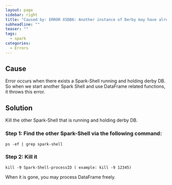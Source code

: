 ```yaml
---
layout: page
sidebar: right
title: "Caused by: ERROR XSDB6: Another instance of Derby may have already booted the database /metastore_db"
subheadline: ""
teaser: ""
tags:
  - spark
categories:
  - Errors
---
```


## Cause

Error occurs when there exists a Spark-Shell running and holding derby DB. So when we start another Spark Shell and use DataFrame related functions, it throws this error.

## Solution

Kill the other Spark-Shell that is running and holding derby DB. 

### Step 1: Find the other Spark-Shell via the following command:
```shell 
ps -ef | grep spark-shell
```

### Step 2: Kill it

```shell
kill -9 Spark-Shell-processID ( example: kill -9 12345)
```

When it is gone, you may process DataFrame freely.